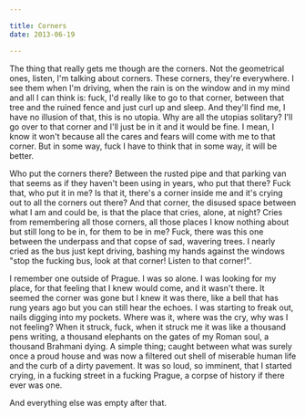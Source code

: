```yaml
---

title: Corners 
date: 2013-06-19

---
```




The thing that really gets me though are the corners. Not the geometrical ones, listen, I'm talking about corners. These corners, they're everywhere. I see them when I'm driving, when the rain is on the window and in my mind and all I can think is: fuck, I'd really like to go to that corner, between that tree and the ruined fence and just curl up and sleep. And they'll find me, I have no illusion of that, this is no utopia. Why are all the utopias solitary?  I'll go over to that corner and I'll just be in it and it would be fine. I mean, I know it won't because all the cares and fears will come with me to that corner. But in some way, fuck I have to think that in some way, it will be better.

Who put the corners there? Between the rusted pipe and that parking van that seems as if they haven't been using in years, who put that there? Fuck that, who put it in me? Is that it, there's a corner inside me and it's crying out to all the corners out there? And that corner, the disused space between what I am and could be, is that the place that cries, alone, at night? Cries from remembering all those corners, all those places I know nothing about but still long to be in, for them to be in me? Fuck, there was this one between the underpass and that copse of sad, wavering trees. I nearly cried as the bus just kept driving, bashing my hands against the windows "stop the fucking bus, look at that corner! Listen to that corner!".

I remember one outside of Prague. I was so alone. I was looking for my place, for that feeling that I knew would come, and it wasn't there. It seemed the corner was gone but I knew it was there, like a bell that has rung years ago but you can still hear the echoes. I was starting to freak out, nails digging into my pockets. Where was it, where was the cry, why was I not feeling? When it struck, fuck, when it struck me it was like a thousand pens writing, a thousand elephants on the gates of my Roman soul, a thousand Brahmani dying. A simple thing; caught between what was surely once a proud house and was now a filtered out shell of miserable human life and the curb of a dirty pavement. It was so loud, so imminent, that I started crying, in a fucking street in a fucking Prague, a corpse of history if there ever was one.

And everything else was empty after that.